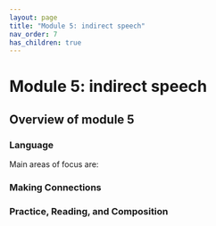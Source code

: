 ```yaml
---
layout: page
title: "Module 5: indirect speech"
nav_order: 7
has_children: true
---
```



# Module 5:  indirect speech


## Overview of module 5

### Language

Main areas of focus are:


### Making Connections 

 

### Practice, Reading, and Composition
